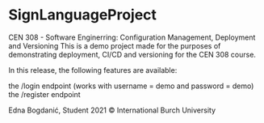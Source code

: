 # SignLanguageProject
CEN 308 - Software Enginerring: Configuration Management, Deployment and Versioning
This is a demo project made for the purposes of demonstrating deployment, CI/CD and versioning for the CEN 308 course.

In this release, the following features are available:

the /login endpoint (works with username = demo and password = demo)
the /register endpoint 

Edna Bogdanić,
Student
2021 © International Burch University
